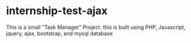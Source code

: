 # internship-test-ajax
This is a small "Task Manager" Project. this is built using PHP, Javascript, jquery, ajax, bootstrap, and mysql database
